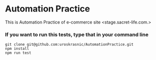 # Automation Practice

This is Automation Practice of e-commerce site <stage.sacret-life.com.>


### If you want to run this tests, type that in your command line
```
git clone git@github.com:uroskrasnic/AutomationPractice.git
npm install
npm run test
```


